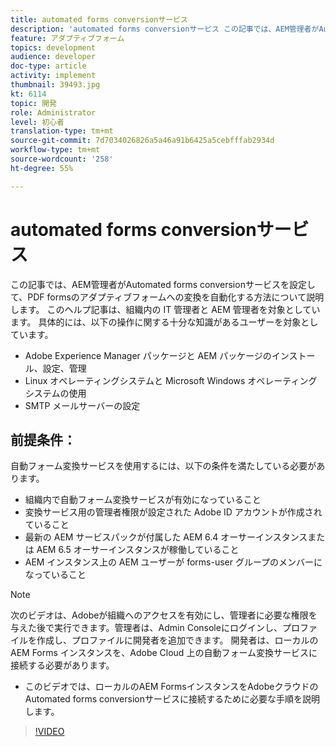 ```yaml
---
title: automated forms conversionサービス
description: 'automated forms conversionサービス この記事では、AEM管理者がAutomated forms conversionサービスを設定して、PDF formsのアダプティブフォームへの変換を自動化する方法について説明します。 このヘルプ記事は、組織内の IT 管理者と AEM 管理者を対象としています。 '
feature: アダプティブフォーム
topics: development
audience: developer
doc-type: article
activity: implement
thumbnail: 39493.jpg
kt: 6114
topic: 開発
role: Administrator
level: 初心者
translation-type: tm+mt
source-git-commit: 7d7034026826a5a46a91b6425a5cebfffab2934d
workflow-type: tm+mt
source-wordcount: '258'
ht-degree: 55%

---
```


# automated forms conversionサービス

この記事では、AEM管理者がAutomated forms conversionサービスを設定して、PDF formsのアダプティブフォームへの変換を自動化する方法について説明します。 このヘルプ記事は、組織内の IT 管理者と AEM 管理者を対象としています。 具体的には、以下の操作に関する十分な知識があるユーザーを対象としています。

* Adobe Experience Manager パッケージと AEM パッケージのインストール、設定、管理
* Linux オペレーティングシステムと Microsoft Windows オペレーティングシステムの使用
* SMTP メールサーバーの設定

## 前提条件：

自動フォーム変換サービスを使用するには、以下の条件を満たしている必要があります。

* 組織内で自動フォーム変換サービスが有効になっていること
* 変換サービス用の管理者権限が設定された Adobe ID アカウントが作成されていること
* 最新の AEM サービスパックが付属した AEM 6.4 オーサーインスタンスまたは AEM 6.5 オーサーインスタンスが稼働していること
* AEM インスタンス上の AEM ユーザーが forms-user グループのメンバーになっていること

>[!NOTE]
>次のビデオは、Adobeが組織へのアクセスを有効にし、管理者に必要な権限を与えた後で実行できます。管理者は、Admin Consoleにログインし、プロファイルを作成し、プロファイルに開発者を追加できます。 開発者は、ローカルの AEM Forms インスタンスを、Adobe Cloud 上の自動フォーム変換サービスに接続する必要があります。

* このビデオでは、ローカルのAEM FormsインスタンスをAdobeクラウドのAutomated forms conversionサービスに接続するために必要な手順を説明します。

>[!VIDEO](https://video.tv.adobe.com/v/39493/?quality=9&learn=on)

